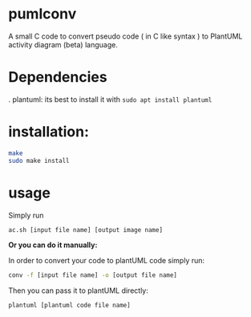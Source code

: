 # pumlconv
A small C code to convert pseudo code ( in C like syntax ) to PlantUML activity diagram (beta) language.

# Dependencies
. plantuml: its best to install it with `sudo apt install plantuml`

# installation:
``` sh
make
sudo make install
```

# usage
Simply run
``` sh
ac.sh [input file name] [output image name]
```

<b>Or you can do it manually:</b>

In order to convert your code to plantUML code simply run:
``` sh
conv -f [input file name] -o [output file name]
```
Then you can pass it to plantUML directly:
``` sh
plantuml [plantuml code file name]
```
